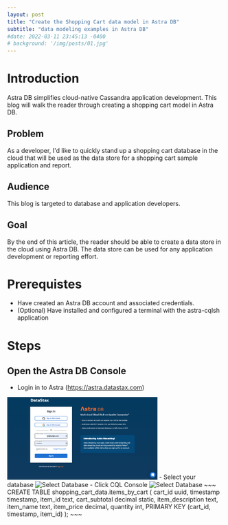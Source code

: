 ```yaml
---
layout: post
title: "Create the Shopping Cart data model in Astra DB"
subtitle: "data modeling examples in Astra DB"
#date: 2022-03-11 23:45:13 -0400
# background: '/img/posts/01.jpg'
---
```

# Introduction
Astra DB simplifies cloud-native Cassandra application development. This blog will walk the reader through creating a shopping cart model in Astra DB. 

## Problem
As a developer, I'd like to quickly stand up a shopping cart database in the cloud that will be used as the data store for a shopping cart sample application and report. 

## Audience
This blog is targeted to database and application developers. 

## Goal
By the end of this article, the reader should be able to create a data store in the cloud using Astra DB. The data store can be used for any application development or reporting effort.

# Prerequistes
- Have created an Astra DB account and associated credentials.
- (Optional) Have installed and configured a terminal with the astra-cqlsh application

# Steps
## Open the Astra DB Console
- Login in to Astra (https://astra.datastax.com)
<img src="/img/posts/astra-login.png" alt="Astra Login Screen" width="350"> 
- Select your database
<img src="/img/posts/select-database-and-cql-console.png>" alt="Select Database" width="350">
- Click CQL Console
<img src="/img/posts/astra-cql-console.png>" alt="Select Database" width="350">
~~~ 
CREATE TABLE shopping_cart_data.items_by_cart (
    cart_id uuid,
    timestamp timestamp,
    item_id text,
    cart_subtotal decimal static,
    item_description text,
    item_name text,
    item_price decimal,
    quantity int,
    PRIMARY KEY (cart_id, timestamp, item_id)
);
~~~


